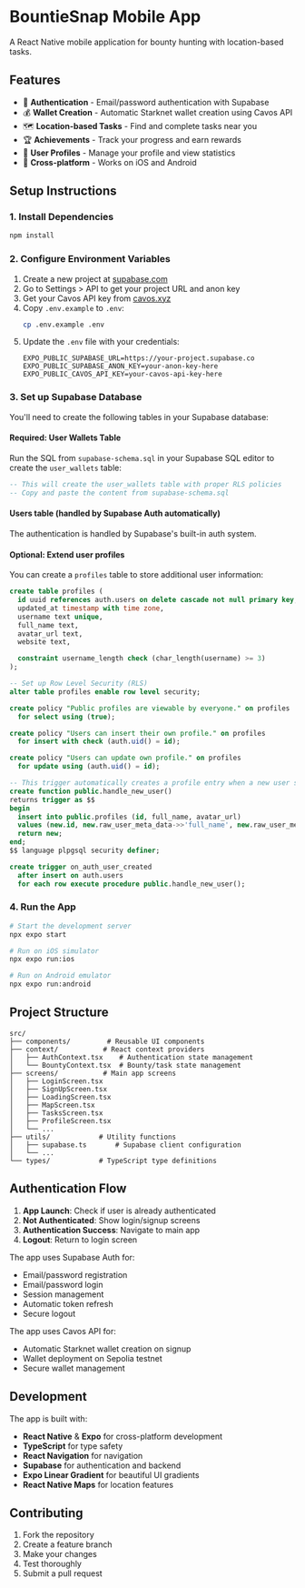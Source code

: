 # BountieSnap Mobile App

A React Native mobile application for bounty hunting with location-based tasks.

## Features

- 🔐 **Authentication** - Email/password authentication with Supabase
- 💰 **Wallet Creation** - Automatic Starknet wallet creation using Cavos API
- 🗺️ **Location-based Tasks** - Find and complete tasks near you
- 🏆 **Achievements** - Track your progress and earn rewards
- 👤 **User Profiles** - Manage your profile and view statistics
- 📱 **Cross-platform** - Works on iOS and Android

## Setup Instructions

### 1. Install Dependencies

```bash
npm install
```

### 2. Configure Environment Variables

1. Create a new project at [supabase.com](https://supabase.com)
2. Go to Settings > API to get your project URL and anon key
3. Get your Cavos API key from [cavos.xyz](https://cavos.xyz)
4. Copy `.env.example` to `.env`:
   ```bash
   cp .env.example .env
   ```
5. Update the `.env` file with your credentials:
   ```
   EXPO_PUBLIC_SUPABASE_URL=https://your-project.supabase.co
   EXPO_PUBLIC_SUPABASE_ANON_KEY=your-anon-key-here
   EXPO_PUBLIC_CAVOS_API_KEY=your-cavos-api-key-here
   ```

### 3. Set up Supabase Database

You'll need to create the following tables in your Supabase database:

#### Required: User Wallets Table
Run the SQL from `supabase-schema.sql` in your Supabase SQL editor to create the `user_wallets` table:

```sql
-- This will create the user_wallets table with proper RLS policies
-- Copy and paste the content from supabase-schema.sql
```

#### Users table (handled by Supabase Auth automatically)
The authentication is handled by Supabase's built-in auth system.

#### Optional: Extend user profiles
You can create a `profiles` table to store additional user information:

```sql
create table profiles (
  id uuid references auth.users on delete cascade not null primary key,
  updated_at timestamp with time zone,
  username text unique,
  full_name text,
  avatar_url text,
  website text,

  constraint username_length check (char_length(username) >= 3)
);

-- Set up Row Level Security (RLS)
alter table profiles enable row level security;

create policy "Public profiles are viewable by everyone." on profiles
  for select using (true);

create policy "Users can insert their own profile." on profiles
  for insert with check (auth.uid() = id);

create policy "Users can update own profile." on profiles
  for update using (auth.uid() = id);

-- This trigger automatically creates a profile entry when a new user signs up via Supabase Auth.
create function public.handle_new_user()
returns trigger as $$
begin
  insert into public.profiles (id, full_name, avatar_url)
  values (new.id, new.raw_user_meta_data->>'full_name', new.raw_user_meta_data->>'avatar_url');
  return new;
end;
$$ language plpgsql security definer;

create trigger on_auth_user_created
  after insert on auth.users
  for each row execute procedure public.handle_new_user();
```

### 4. Run the App

```bash
# Start the development server
npx expo start

# Run on iOS simulator
npx expo run:ios

# Run on Android emulator
npx expo run:android
```

## Project Structure

```
src/
├── components/         # Reusable UI components
├── context/           # React context providers
│   ├── AuthContext.tsx    # Authentication state management
│   └── BountyContext.tsx  # Bounty/task state management
├── screens/           # Main app screens
│   ├── LoginScreen.tsx
│   ├── SignUpScreen.tsx
│   ├── LoadingScreen.tsx
│   ├── MapScreen.tsx
│   ├── TasksScreen.tsx
│   ├── ProfileScreen.tsx
│   └── ...
├── utils/            # Utility functions
│   ├── supabase.ts       # Supabase client configuration
│   └── ...
└── types/            # TypeScript type definitions
```

## Authentication Flow

1. **App Launch**: Check if user is already authenticated
2. **Not Authenticated**: Show login/signup screens
3. **Authentication Success**: Navigate to main app
4. **Logout**: Return to login screen

The app uses Supabase Auth for:
- Email/password registration
- Email/password login
- Session management
- Automatic token refresh
- Secure logout

The app uses Cavos API for:
- Automatic Starknet wallet creation on signup
- Wallet deployment on Sepolia testnet
- Secure wallet management

## Development

The app is built with:
- **React Native** & **Expo** for cross-platform development
- **TypeScript** for type safety
- **React Navigation** for navigation
- **Supabase** for authentication and backend
- **Expo Linear Gradient** for beautiful UI gradients
- **React Native Maps** for location features

## Contributing

1. Fork the repository
2. Create a feature branch
3. Make your changes
4. Test thoroughly
5. Submit a pull request